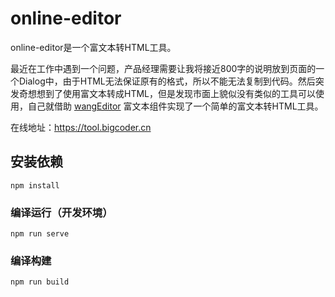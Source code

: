 # online-editor

online-editor是一个富文本转HTML工具。

最近在工作中遇到一个问题，产品经理需要让我将接近800字的说明放到页面的一个Dialog中，由于HTML无法保证原有的格式，所以不能无法复制到代码。然后突发奇想想到了使用富文本转成HTML，但是发现市面上貌似没有类似的工具可以使用，自己就借助 [wangEditor](https://github.com/wangeditor-team/wangEditor/) 富文本组件实现了一个简单的富文本转HTML工具。

在线地址：https://tool.bigcoder.cn

## 安装依赖
```
npm install
```

### 编译运行（开发环境）
```
npm run serve
```

### 编译构建
```
npm run build
```
